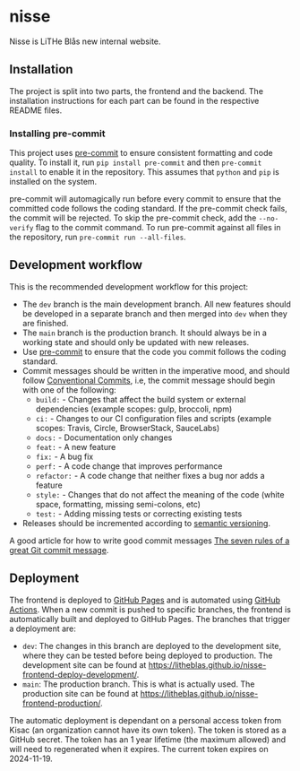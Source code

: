# nisse

Nisse is LiTHe Blås new internal website.

## Installation

The project is split into two parts, the frontend and the backend. The
installation instructions for each part can be found in the respective README
files.

### Installing pre-commit

This project uses [pre-commit](https://pre-commit.com/) to ensure consistent
formatting and code quality. To install it, run `pip install pre-commit` and
then `pre-commit install` to enable it in the repository. This assumes that
`python` and `pip` is installed on the system.

pre-commit will automagically run before every commit to ensure that the
committed code follows the coding standard. If the pre-commit check fails, the
commit will be rejected. To skip the pre-commit check, add the `--no-verify`
flag to the commit command. To run pre-commit against all files in the
repository, run `pre-commit run --all-files`.

## Development workflow

This is the recommended development workflow for this project:

- The `dev` branch is the main development branch. All new features should be
  developed in a separate branch and then merged into `dev` when they are
  finished.
- The `main` branch is the production branch. It should always be in a working
  state and should only be updated with new releases.
- Use [pre-commit](#installing-pre-commit) to ensure that the code you commit
  follows the coding standard.
- Commit messages should be written in the imperative mood, and should follow
  [Conventional Commits](https://www.conventionalcommits.org/), i.e, the commit
  message should begin with one of the following:
  - `build:` - Changes that affect the build system or external dependencies
    (example scopes: gulp, broccoli, npm)
  - `ci:` - Changes to our CI configuration files and scripts (example
    scopes: Travis, Circle, BrowserStack, SauceLabs)
  - `docs:` - Documentation only changes
  - `feat:` - A new feature
  - `fix:` - A bug fix
  - `perf:` - A code change that improves performance
  - `refactor:` - A code change that neither fixes a bug nor adds a feature
  - `style:` - Changes that do not affect the meaning of the code (white
    space, formatting, missing semi-colons, etc)
  - `test:` - Adding missing tests or correcting existing tests
- Releases should be incremented according to [semantic
  versioning](https://semver.org/).

A good article for how to write good commit messages [The seven rules of a
great Git commit
message](https://chris.beams.io/posts/git-commit/#seven-rules).

## Deployment

The frontend is deployed to [GitHub Pages](https://pages.github.com/) and is
automated using [GitHub Actions](https://github.com/features/actions). When a
new commit is pushed to specific branches, the frontend is automatically built
and deployed to GitHub Pages. The branches that trigger a deployment are:

- `dev`: The changes in this branch are deployed to the development site, where
  they can be tested before being deployed to production. The development site
  can be found at
  <https://litheblas.github.io/nisse-frontend-deploy-development/>.
- `main`: The production branch. This is what is actually used. The production
  site can be found at <https://litheblas.github.io/nisse-frontend-production/>.

The automatic deployment is dependant on a personal access token from Kisac (an
organization cannot have its own token). The token is stored as a GitHub
secret. The token has an 1 year lifetime (the maximum allowed) and will need to
regenerated when it expires. The current token expires on 2024-11-19.
